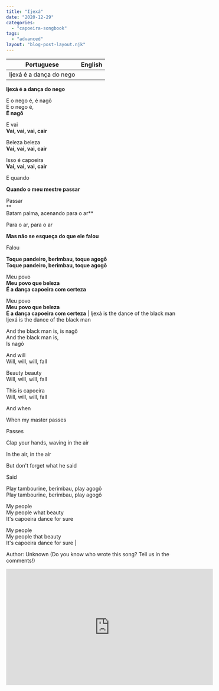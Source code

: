 ```yaml
---
title: "Ijexá"
date: "2020-12-29"
categories: 
  - "capoeira-songbook"
tags: 
  - "advanced"
layout: "blog-post-layout.njk"
---
```


| Portuguese | English |
| --- | --- |
| Ijexá é a dança do nego  
**Ijexá é a dança do nego**  
  
E o nego é, é nagô  
E o nego é,  
**É nagô**  
  
E vai  
**Vai, vai, vai, cair**  
  
Beleza beleza  
**Vai, vai, vai, cair**  
  
Isso é capoeira  
**Vai, vai, vai, cair**  
  
E quando  
  
**Quando o meu mestre passar**  
  
Passar  
**  
Batam palma, acenando para o ar**  
  
Para o ar, para o ar  
  
**Mas não se esqueça do que ele falou**  
  
Falou  
  
**Toque pandeiro, berimbau, toque agogô  
Toque pandeiro, berimbau, toque agogô**  
  
Meu povo  
**Meu povo que beleza  
É a dança capoeira com certeza**  
  
Meu povo  
**Meu povo que beleza  
É a dança capoeira com certeza** | Ijexá is the dance of the black man  
Ijexá is the dance of the black man  
  
And the black man is, is nagô  
And the black man is,  
Is nagô  
  
And will  
Will, will, will, fall  
  
Beauty beauty  
Will, will, will, fall  
  
This is capoeira  
Will, will, will, fall  
  
And when  
  
When my master passes  
  
Passes  
  
Clap your hands, waving in the air  
  
In the air, in the air  
  
But don't forget what he said  
  
Said  
  
Play tambourine, berimbau, play agogô  
Play tambourine, berimbau, play agogô  
  
My people  
My people what beauty  
It's capoeira dance for sure  
  
My people  
My people that beauty  
It's capoeira dance for sure |

<figcaption>

Author: Unknown (Do you know who wrote this song? Tell us in the comments!)

</figcaption>

<iframe width="560" height="315" src="https://www.youtube.com/embed/PAunk_4FldU" title="YouTube video player" frameborder="0" allow="accelerometer; autoplay; clipboard-write; encrypted-media; gyroscope; picture-in-picture" allowfullscreen></iframe>
